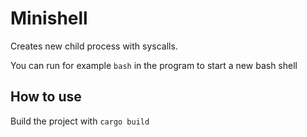 # Minishell

Creates new child process with syscalls.

You can run for example ```bash``` in the program to start a new bash shell

## How to use

Build the project with ```cargo build```
